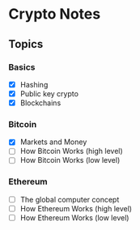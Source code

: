 # Crypto Notes

## Topics

### Basics
- [x] Hashing
- [x] Public key crypto
- [x] Blockchains

### Bitcoin
- [x] Markets and Money
- [ ] How Bitcoin Works (high level)
- [ ] How Bitcoin Works (low level)

### Ethereum
- [ ] The global computer concept
- [ ] How Ethereum Works (high level)
- [ ] How Ethereum Works (low level)
